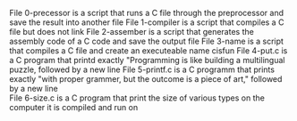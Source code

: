File 0-precessor is a script that runs a C file through the preprocessor and save the result into another file
File 1-compiler is a script that compiles a C file but does not link 
File 2-assember is a script that generates the assembly code of a C code and save the output file
File 3-name is a script that compiles a C file and create an executeable name cisfun
File 4-put.c is a C program that printd exactly "Programming is like building a multilingual puzzle, followed by a new line
File 5-printf.c is a C programm that prints exactly "with proper grammer, but the outcome is a piece of art," followed by a new line   
File 6-size.c is a C program that print the size of various types on the computer it is compiled and run on 

